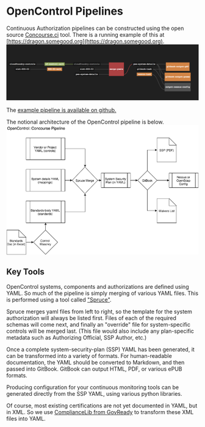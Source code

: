# OpenControl Pipelines

Continuous Authorization pipelines can be constructed using the
open source [Concourse.ci](https://Concourse.ci) tool.
There is a running example of this at [https://dragon.somegood.org](https://dragon.somegood.org).
![OpenControl Pipeline Screenshot](img/screenshot.png)

The [example pipeline is available on github.](https://github.com/opencontrol/example-pipelines)

The notional architecture of the OpenControl pipeline is below.
![Pipeline Architecture](img/OpenControl%20Architecture.png)

## Key Tools

OpenControl systems, components and authorizations are defined using YAML. So
much of the pipeline is simply merging of various YAML files. This is performed
using a tool called ["Spruce"](https://blog.starkandwayne.com/2015/10/08/introducing-spruce-a-more-intuitive-spiff).

Spruce merges yaml files from left to right, so the template for the system
authorization will always be listed first. Files of each of the required schemas
will come next, and finally an "override" file for system-specific controls
will be merged last. (This file would also include any plan-specific metadata such
  as Authorizing Official, SSP Author, etc.)

Once a complete system-security-plan (SSP) YAML has been generated, it can be
transformed into a variety of formats. For human-readable documentation, the YAML
should be converted to Markdown, and then passed into GitBook. GitBook can output
HTML, PDF, or various ePUB formats.

Producing configuration for your continuous monitoring tools can be generated directly
from the SSP YAML, using various python libraries.

Of course, most existing certifications are not yet documented in YAML, but in XML.
So we use [ComplianceLib from GovReady](https://github.com/govready/compliancelib-python)
to transform these XML files into YAML.
